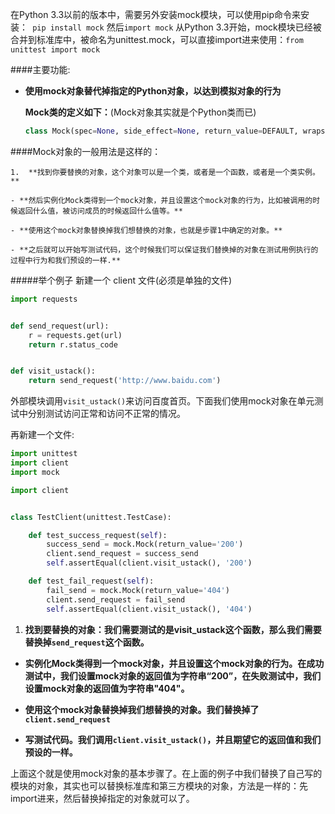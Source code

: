 在Python 3.3以前的版本中，需要另外安装mock模块，可以使用pip命令来安装：` pip install mock`
然后`import mock`
从Python 3.3开始，mock模块已经被合并到标准库中，被命名为unittest.mock，可以直接import进来使用：`from unittest import mock`


####主要功能:
- **使用mock对象替代掉指定的Python对象，以达到模拟对象的行为**

    **Mock类的定义如下：**(Mock对象其实就是个Python类而已)
    
    ```python
    class Mock(spec=None, side_effect=None, return_value=DEFAULT, wraps=None, name=None, spec_set=None, **kwargs)
    ```
    
    
####Mock对象的一般用法是这样的：

    1.  **找到你要替换的对象，这个对象可以是一个类，或者是一个函数，或者是一个类实例。**

    - **然后实例化Mock类得到一个mock对象，并且设置这个mock对象的行为，比如被调用的时候返回什么值，被访问成员的时候返回什么值等。**

    - **使用这个mock对象替换掉我们想替换的对象，也就是步骤1中确定的对象。**

    - **之后就可以开始写测试代码，这个时候我们可以保证我们替换掉的对象在测试用例执行的过程中行为和我们预设的一样.**
    
#####举个例子
新建一个 client 文件(必须是单独的文件)
```python
import requests


def send_request(url):
    r = requests.get(url)
    return r.status_code


def visit_ustack():
    return send_request('http://www.baidu.com')
```

外部模块调用`visit_ustack()`来访问百度首页。下面我们使用mock对象在单元测试中分别测试访问正常和访问不正常的情况。

再新建一个文件:
```python
import unittest
import client
import mock

import client


class TestClient(unittest.TestCase):

    def test_success_request(self):
        success_send = mock.Mock(return_value='200')
        client.send_request = success_send
        self.assertEqual(client.visit_ustack(), '200')

    def test_fail_request(self):
        fail_send = mock.Mock(return_value='404')
        client.send_request = fail_send
        self.assertEqual(client.visit_ustack(), '404')
```
1. **找到要替换的对象：我们需要测试的是visit_ustack这个函数，那么我们需要替换掉`send_request`这个函数。**

- **实例化Mock类得到一个mock对象，并且设置这个mock对象的行为。在成功测试中，我们设置mock对象的返回值为字符串“200”，在失败测试中，我们设置mock对象的返回值为字符串"404"。**

- **使用这个mock对象替换掉我们想替换的对象。我们替换掉了`client.send_request`**

- **写测试代码。我们调用`client.visit_ustack()`，并且期望它的返回值和我们预设的一样。**

上面这个就是使用mock对象的基本步骤了。在上面的例子中我们替换了自己写的模块的对象，其实也可以替换标准库和第三方模块的对象，方法是一样的：先import进来，然后替换掉指定的对象就可以了。
